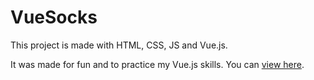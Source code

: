# VueSocks

This project is made with HTML, CSS, JS and Vue.js.

It was made for fun and to practice my Vue.js skills. You can [view here](https://davidpavlovic.github.io/VueSocks/).
